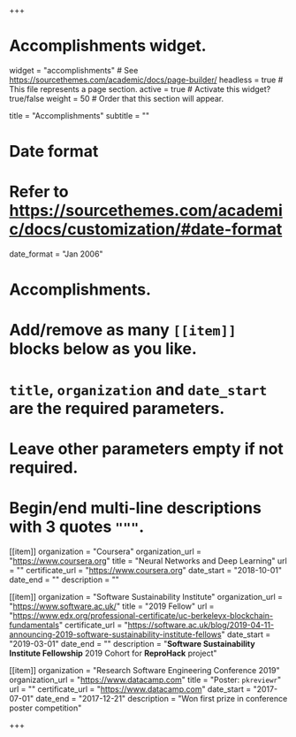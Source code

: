+++
# Accomplishments widget.
widget = "accomplishments"  # See https://sourcethemes.com/academic/docs/page-builder/
headless = true  # This file represents a page section.
active = true  # Activate this widget? true/false
weight = 50  # Order that this section will appear.

title = "Accomplish&shy;ments"
subtitle = ""

# Date format
#   Refer to https://sourcethemes.com/academic/docs/customization/#date-format
date_format = "Jan 2006"

# Accomplishments.
#   Add/remove as many `[[item]]` blocks below as you like.
#   `title`, `organization` and `date_start` are the required parameters.
#   Leave other parameters empty if not required.
#   Begin/end multi-line descriptions with 3 quotes `"""`.

[[item]]
  organization = "Coursera"
  organization_url = "https://www.coursera.org"
  title = "Neural Networks and Deep Learning"
  url = ""
  certificate_url = "https://www.coursera.org"
  date_start = "2018-10-01"
  date_end = ""
  description = ""

[[item]]
  organization = "Software Sustainability Institute"
  organization_url = "https://www.software.ac.uk/"
  title = "2019 Fellow"
  url = "https://www.edx.org/professional-certificate/uc-berkeleyx-blockchain-fundamentals"
  certificate_url = "https://software.ac.uk/blog/2019-04-11-announcing-2019-software-sustainability-institute-fellows"
  date_start = "2019-03-01"
  date_end = ""
  description = "**Software Sustainability Institute Fellowship** 2019 Cohort for **ReproHack** project"
  
[[item]]
  organization = "Research Software Engineering Conference 2019"
  organization_url = "https://www.datacamp.com"
  title = "Poster: `pkreviewr`"
  url = ""
  certificate_url = "https://www.datacamp.com"
  date_start = "2017-07-01"
  date_end = "2017-12-21"
  description = "Won first prize in conference poster competition"

+++
